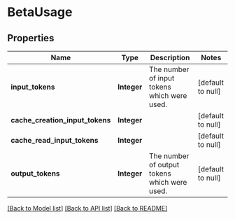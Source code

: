 # BetaUsage
## Properties

| Name | Type | Description | Notes |
|------------ | ------------- | ------------- | -------------|
| **input\_tokens** | **Integer** | The number of input tokens which were used. | [default to null] |
| **cache\_creation\_input\_tokens** | **Integer** |  | [default to null] |
| **cache\_read\_input\_tokens** | **Integer** |  | [default to null] |
| **output\_tokens** | **Integer** | The number of output tokens which were used. | [default to null] |

[[Back to Model list]](../README.md#documentation-for-models) [[Back to API list]](../README.md#documentation-for-api-endpoints) [[Back to README]](../README.md)

